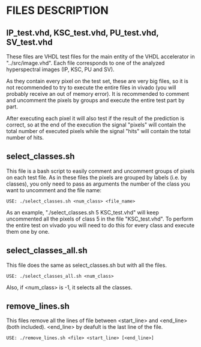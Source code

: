 # FILES DESCRIPTION

## IP_test.vhd, KSC_test.vhd, PU_test.vhd, SV_test.vhd

These files are VHDL test files for the main entity of the VHDL accelerator in
"../src/image.vhd". Each file corresponds to one of the analyzed hyperspectral
images (IP, KSC, PU and SV).

As they contain every pixel on the test set, these are very big files, so it is
not recommended to try to execute the entire files in vivado (you will probably
receive an out of memory error). It is recommended to comment and uncomment the
pixels by groups and execute the entire test part by part.

After executing each pixel it will also test if the result of the prediction is
correct, so at the end of the execution the signal "pixels" will contain the
total number of executed pixels while the signal "hits" will contain the total
number of hits.

## select_classes.sh

This file is a bash script to easily comment and uncomment groups of pixels on
each test file. As in these files the pixels are grouped by labels (i.e. by
classes), you only need to pass as arguments the number of the class you want
to uncomment and the file name:

    USE: ./select_classes.sh <num_class> <file_name>

As an example, "./select_classes.sh 5 KSC_test.vhd" will keep uncommented all
the pixels of class 5 in the file "KSC_test.vhd". To perform the entire test on
vivado you will need to do this for every class and execute them one by one.

## select_classes_all.sh

This file does the same as select_classes.sh but with all the files.

    USE: ./select_classes_all.sh <num_class>

Also, if <num_class> is -1, it selects all the classes.

## remove_lines.sh

This files remove all the lines of file <file> between <start_line> and <end_line> (both included). <end_line> by deafult is the last line of the file.

    USE: ./remove_lines.sh <file> <start_line> [<end_line>]